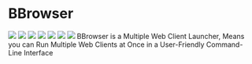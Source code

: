# BBrowser
<img src="https://img.shields.io/github/stars/PressTpro/BBrowser?label=Repo%20Stars&style=plastic">
<img src="https://img.shields.io/discord/993235176110964826?color=blue&label=Discord&logo=Discord&style=plastic">
<img src="https://img.shields.io/reddit/subreddit-subscribers/BBrowser?color=blue&label=BBrowser%20Subreddit&logo=Reddit&logoColor=white&style=plastic">
<img src="https://img.shields.io/github/downloads/BBrowser/BBrowser/total?color=green&label=BBrowser%20Downloads%20%28All%20Versions%29&logo=GitHub&logoColor=white&style=plastic">
<img src="https://img.shields.io/github/issues/BBrowser/BBrowser?color=blue&label=Issues&logo=GitHub&style=plastic">
<img src="https://img.shields.io/github/discussions/BBrowser/BBrowser?color=blue&label=Discussions&logo=GitHub&style=plastic">
<img src="https://img.shields.io/maintenance/no/2022?color=green&label=Maintenanced%3F&logo=GitHub&logoColor=white&style=plastic">
BBrowser is a Multiple Web Client Launcher, Means you can Run Multiple Web Clients at Once in a User-Friendly Command-Line Interface

